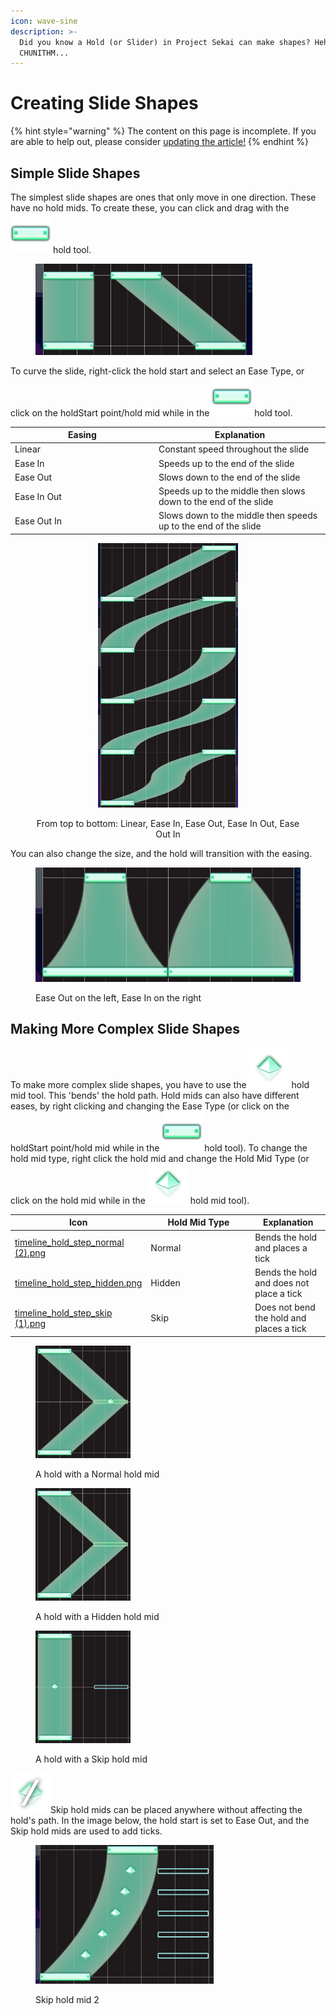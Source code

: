 ```yaml
---
icon: wave-sine
description: >-
  Did you know a Hold (or Slider) in Project Sekai can make shapes? Heh, like
  CHUNITHM...
---
```


# Creating Slide Shapes

{% hint style="warning" %}
The content on this page is incomplete. If you are able to help out, please consider [updating the article!](../contribute/)
{% endhint %}

## Simple Slide Shapes

The simplest slide shapes are ones that only move in one direction. These have no hold mids. To create these, you can click and drag with the <img src="../.gitbook/assets/timeline_hold (1).png" alt="" data-size="line"> hold tool.&#x20;

<figure><img src="../.gitbook/assets/image (27).png" alt="" width="347"><figcaption></figcaption></figure>

To curve the slide, right-click the hold start and select an Ease Type, or click on the holdStart point/hold mid while in the <img src="../.gitbook/assets/timeline_hold.png" alt="" data-size="line"> hold tool.&#x20;

<table><thead><tr><th width="216">Easing</th><th>Explanation</th></tr></thead><tbody><tr><td>Linear</td><td>Constant speed throughout the slide</td></tr><tr><td>Ease In</td><td>Speeds up to the end of the slide</td></tr><tr><td>Ease Out</td><td>Slows down to the end of the slide</td></tr><tr><td>Ease In Out</td><td>Speeds up to the middle then slows down to the end of the slide</td></tr><tr><td>Ease Out In</td><td>Slows down to the middle then speeds up to the end of the slide</td></tr></tbody></table>

<div align="center" data-full-width="false">

<figure><img src="../.gitbook/assets/image (28).png" alt="" width="224"><figcaption><p>From top to bottom: Linear, Ease In, Ease Out, Ease In Out, Ease Out In</p></figcaption></figure>

</div>

You can also change the size, and the hold will transition with the easing.

<figure><img src="../.gitbook/assets/image (29).png" alt=""><figcaption><p>Ease Out on the left, Ease In on the right</p></figcaption></figure>

## Making More Complex Slide Shapes

To make more complex slide shapes, you have to use the <img src="../.gitbook/assets/timeline_hold_step_normal.png" alt="" data-size="line"> hold mid tool. This 'bends' the hold path. Hold mids can also have different eases, by right clicking and changing the Ease Type (or click on the holdStart point/hold mid while in the <img src="../.gitbook/assets/timeline_hold.png" alt="" data-size="line"> hold tool). To change the hold mid type, right click the hold mid and change the Hold Mid Type (or click on the hold mid while in the <img src="../.gitbook/assets/timeline_hold_step_normal (1).png" alt="" data-size="line"> hold mid tool).

<table><thead><tr><th width="88" data-type="files">Icon</th><th width="153">Hold Mid Type</th><th>Explanation</th></tr></thead><tbody><tr><td><a href="../.gitbook/assets/timeline_hold_step_normal (2).png">timeline_hold_step_normal (2).png</a></td><td>Normal</td><td>Bends the hold and places a tick</td></tr><tr><td><a href="../.gitbook/assets/timeline_hold_step_hidden.png">timeline_hold_step_hidden.png</a></td><td>Hidden</td><td>Bends the hold and does not place a tick</td></tr><tr><td><a href="../.gitbook/assets/timeline_hold_step_skip (1).png">timeline_hold_step_skip (1).png</a></td><td>Skip</td><td>Does not bend the hold and places a tick</td></tr></tbody></table>

<div>

<figure><img src="../.gitbook/assets/image (30).png" alt="" width="152"><figcaption><p>A hold with a Normal hold mid</p></figcaption></figure>

 

<figure><img src="../.gitbook/assets/image (31).png" alt="" width="152"><figcaption><p>A hold with a Hidden hold mid</p></figcaption></figure>

 

<figure><img src="../.gitbook/assets/image (32).png" alt="" width="152"><figcaption><p>A hold with a Skip hold mid</p></figcaption></figure>

</div>

<img src="../.gitbook/assets/timeline_hold_step_skip.png" alt="" data-size="line">Skip hold mids can be placed anywhere without affecting the hold's path. In the image below, the hold start is set to Ease Out, and the Skip hold mids are used to add ticks.

<figure><img src="../.gitbook/assets/image (33).png" alt="" width="285"><figcaption><p>Skip hold mid 2</p></figcaption></figure>
